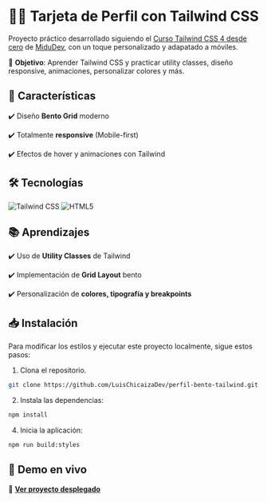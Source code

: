 # 👨‍💻 Tarjeta de Perfil con Tailwind CSS

Proyecto práctico desarrollado siguiendo el [Curso Tailwind CSS 4 desde cero](https://www.youtube.com/watch?v=R5EXap3vNDA) de [MiduDev](https://github.com/midudev), con un toque personalizado y adapatado a móviles.

🎯 **Objetivo**: Aprender Tailwind CSS y practicar utility classes, diseño responsive, animaciones, personalizar colores y más. 


## 📄 Características
✔️ Diseño **Bento Grid** moderno

✔️ Totalmente **responsive** (Mobile-first)

✔️ Efectos de hover y animaciones con Tailwind  


## 🛠️ Tecnologías  
![Tailwind CSS](https://img.shields.io/badge/tailwindcss-%2338B2AC.svg?style=for-the-badge&logo=tailwind-css&logoColor=white)
![HTML5](https://img.shields.io/badge/html5-%23E34F26.svg?style=for-the-badge&logo=html5&logoColor=white)

## 📚 Aprendizajes
✔️ Uso de **Utility Classes** de Tailwind

✔️ Implementación de **Grid Layout** bento

✔️ Personalización de **colores, tipografía y breakpoints**

## 📥 Instalación
Para modificar los estilos y ejecutar este proyecto localmente, sigue estos pasos:

1.  Clona el repositorio.
```sh
git clone https://github.com/LuisChicaizaDev/perfil-bento-tailwind.git
```

2. Instala las dependencias:  
 ```sh
npm install
```

4. Inicia la aplicación: 
 ```sh
npm run build:styles
```
## 🚀 Demo en vivo
🔗 **[Ver proyecto desplegado](https://perfil-bento-tailwind.netlify.app/)**

